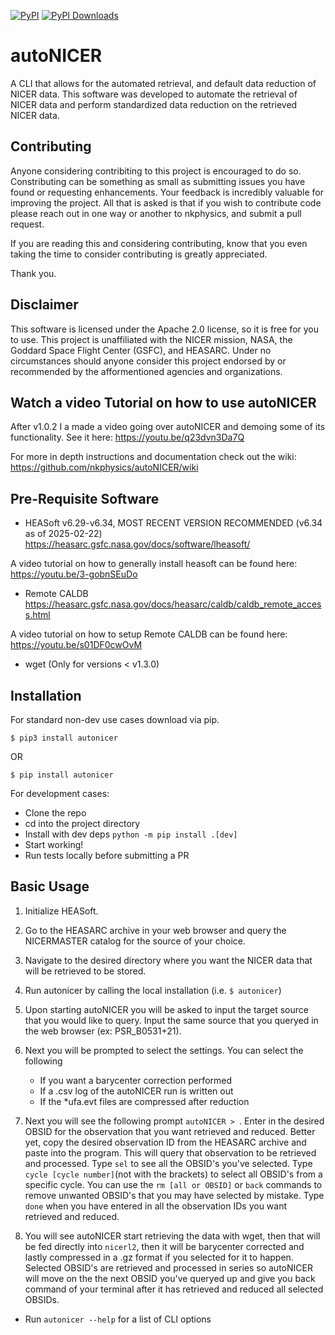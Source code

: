 [![PyPI](https://img.shields.io/pypi/v/autonicer.svg)](https://pypi.org/project/autonicer/)
[![PyPI Downloads](https://img.shields.io/pypi/dm/autonicer.svg?label=PyPI%20downloads)](https://pypi.org/project/autonicer/)

# autoNICER
A CLI that allows for the automated retrieval, and default data reduction of NICER data. This software was developed to automate the retrieval of NICER data and perform standardized data reduction on the retrieved NICER data.

## Contributing
Anyone considering contribiting to this project is encouraged to do so.
Constributing can be something as small as submitting issues you have found or requesting enhancements. Your feedback is incredibly valuable for improving the project.
All that is asked is that if you wish to contribute code please reach out in one way or another to nkphysics, and submit a pull request.

If you are reading this and considering contributing, know that you even taking the time to consider contributing is greatly appreciated. 

Thank you. 

## Disclaimer
This software is licensed under the Apache 2.0 license, so it is free for you to use.
This project is unaffiliated with the NICER mission, NASA, the Goddard Space Flight Center (GSFC), and HEASARC. Under no circumstances should anyone consider this project endorsed by or recommended by the afformentioned agencies and organizations.

## Watch a video Tutorial on how to use autoNICER
After v1.0.2 I a made a video going over autoNICER and demoing some of its functionality.
See it here:
<https://youtu.be/q23dvn3Da7Q>

For more in depth instructions and documentation check out the wiki:
<https://github.com/nkphysics/autoNICER/wiki>

## Pre-Requisite Software
- HEASoft v6.29-v6.34, MOST RECENT VERSION RECOMMENDED (v6.34 as of 2025-02-22) <https://heasarc.gsfc.nasa.gov/docs/software/lheasoft/>

A video tutorial on how to generally install heasoft can be found here: <https://youtu.be/3-gobnSEuDo>
- Remote CALDB <https://heasarc.gsfc.nasa.gov/docs/heasarc/caldb/caldb_remote_access.html>

A video tutorial on how to setup Remote CALDB can be found here: <https://youtu.be/s01DF0cwOvM>
- wget (Only for versions < v1.3.0)

## Installation

For standard non-dev use cases download via pip.

	$ pip3 install autonicer

OR

	$ pip install autonicer

For development cases:
- Clone the repo
- cd into the project directory
- Install with dev deps `python -m pip install .[dev]`
- Start working!
- Run tests locally before submitting a PR

## Basic Usage

1. Initialize HEASoft.

2. Go to the HEASARC archive in your web browser and query the NICERMASTER catalog for the source of your choice.

2. Navigate to the desired directory where you want the NICER data that will be retrieved to be stored.

3. Run autonicer by calling the local installation (i.e. `$ autonicer`)
	
4. Upon starting autoNICER you will be asked to input the target source that you would like to query. Input the same source that you queryed in the web browser (ex: PSR_B0531+21).

5. Next you will be prompted to select the settings. You can select the following
	- If you want a barycenter correction performed
	- If a .csv log of the autoNICER run is written out
	- If the *ufa.evt files are compressed after reduction

6. Next you will see the following prompt `autoNICER > `. Enter in the desired OBSID for the observation that you want retrieved and reduced. Better yet, copy the desired observation ID from the HEASARC archive and paste into the program. This will query that observation to be retrieved and processed. Type `sel` to see all the OBSID's you've selected. Type `cycle [cycle number]`(not with the brackets) to select all OBSID's from a specific cycle. You can use the `rm [all or OBSID]` or `back` commands to remove unwanted OBSID's that you may have selected by mistake. Type `done` when you have entered in all the observation IDs you want retrieved and reduced.
	
7. You will see autoNICER start retrieving the data with wget, then that will be fed directly into `nicerl2`, then it will be barycenter corrected and lastly compressed in a .gz format if you selected for it to happen. Selected OBSID's are retrieved and processed in series so autoNICER will move on the the next OBSID you've queryed up and give you back command of your terminal after it has retrieved and reduced all selected OBSIDs.

- Run `autonicer --help` for a list of CLI options
